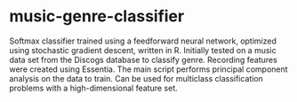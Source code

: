 # music-genre-classifier

Softmax classifier trained using a feedforward neural network, optimized using stochastic gradient descent, written in R. Initially tested on a music data set from the Discogs database to classify genre. Recording features were created using Essentia. The main script performs principal component analysis on the data to train. Can be used for multiclass classification problems with a high-dimensional feature set.
